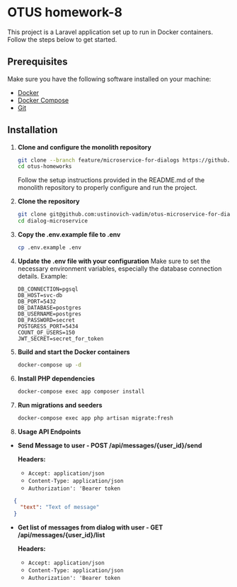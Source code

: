 # OTUS homework-8

This project is a Laravel application set up to run in Docker containers. Follow the steps below to get started.

## Prerequisites

Make sure you have the following software installed on your machine:

- [Docker](https://www.docker.com/)
- [Docker Compose](https://docs.docker.com/compose/)
- [Git](https://git-scm.com/)

## Installation

1. **Clone and configure the monolith repository**

   ```bash
   git clone --branch feature/microservice-for-dialogs https://github.com/ustinovich-vadim/otus-homeworks.git
   cd otus-homeworks
    ```
    Follow the setup instructions provided in the README.md of the monolith repository to properly configure and run the project.


1. **Clone the repository**

    ```bash
    git clone git@github.com:ustinovich-vadim/otus-microservice-for-dialogs.git
    cd dialog-microservice
   ```

2. **Copy the .env.example file to .env**

    ```bash
   cp .env.example .env

3. **Update the .env file with your configuration**
   Make sure to set the necessary environment variables, especially the database connection details. Example:
    ```env
    DB_CONNECTION=pgsql
    DB_HOST=svc-db
    DB_PORT=5432
    DB_DATABASE=postgres
    DB_USERNAME=postgres
    DB_PASSWORD=secret
    POSTGRESS_PORT=5434
    COUNT_OF_USERS=150
    JWT_SECRET=secret_for_token

4. **Build and start the Docker containers**
    ```bash
    docker-compose up -d
5. **Install PHP dependencies**
    ```bash
    docker-compose exec app composer install
6. **Run migrations and seeders**
    ```bash
    docker-compose exec app php artisan migrate:fresh

7. **Usage API Endpoints**

- **Send Message to user - POST /api/messages/{user_id}/send**

  **Headers:**
    - `Accept: application/json`
    - `Content-Type: application/json`
    - `Authorization': 'Bearer token`
```json
  {
    "text": "Text of message"
  }
```

- **Get list of messages from dialog with user - GET /api/messages/{user_id}/list**

  **Headers:**
    - `Accept: application/json`
    - `Content-Type: application/json`
    - `Authorization': 'Bearer token`
